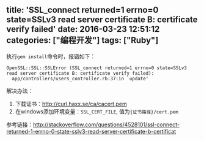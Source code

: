 title: 'SSL_connect returned=1 errno=0 state=SSLv3 read server certificate B: certificate verify failed'
date: 2016-03-23 12:51:12
categories: ["编程开发"]
tags: ["Ruby"]
---
执行`gem install`命令时，报错如下：

```
OpenSSL::SSL::SSLError (SSL_connect returned=1 errno=0 state=SSLv3 read server certificate B: certificate verify failed):
  app/controllers/users_controller.rb:37:in `update'
```

解决办法：

1. 下载证书：http://curl.haxx.se/ca/cacert.pem
2. 在windows添加环境变量：`SSL_CERT_FILE`, 值为`{证书路径}/cert.pem`

>
参考链接：http://stackoverflow.com/questions/4528101/ssl-connect-returned-1-errno-0-state-sslv3-read-server-certificate-b-certificat